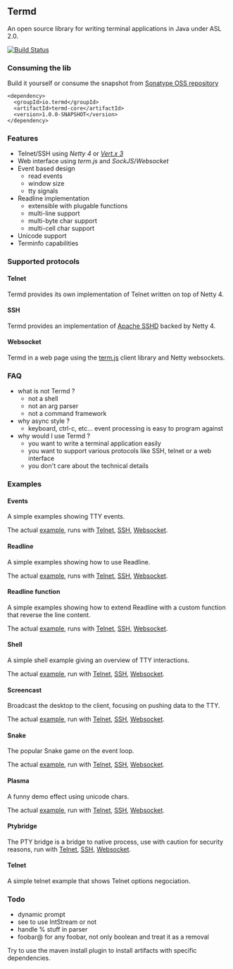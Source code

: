 ## Termd

An open source library for writing terminal applications in Java under ASL 2.0.

[![Build Status](https://termd.ci.cloudbees.com/buildStatus/icon?job=termd-core)](https://termd.ci.cloudbees.com/job/termd-core/)

### Consuming the lib

Build it yourself or consume the snapshot from [Sonatype OSS repository](https://oss.sonatype.org/content/repositories/snapshots/io/termd/termd-core/)

```
<dependency>
  <groupId>io.termd</groupId>
  <artifactId>termd-core</artifactId>
  <version>1.0.0-SNAPSHOT</version>
</dependency>
```

### Features

- Telnet/SSH using _Netty 4_ or [_Vert.x 3_](https://github.com/vert-x3/vertx-shell)
- Web interface using _term.js_ and _SockJS_/_Websocket_
- Event based design
   - read events
   - window size
   - tty signals
- Readline implementation
   - extensible with plugable functions
   - multi-line support
   - multi-byte char support
   - multi-cell char support
- Unicode support
- Terminfo capabilities

### Supported protocols

#### Telnet

Termd provides its own implementation of Telnet written on top of Netty 4.

#### SSH

Termd provides an implementation of [Apache SSHD](http://mina.apache.org/sshd-project/) backed by Netty 4.

#### Websocket

Termd in a web page using the [term.js](https://github.com/chjj/term.js/) client library and Netty websockets.

### FAQ

- what is not Termd ?
  - not a shell
  - not an arg parser
  - not a command framework
- why async style ?
  - keyboard, ctrl-c, etc... event processing is easy to program against
- why would I use Termd ?
  - you want to write a terminal application easily
  - you want to support various protocols like SSH, telnet or a web interface
  - you don't care about the technical details

### Examples

#### Events

A simple examples showing TTY events.

The actual [example](src/examples/java/examples/events/EventsExample.java), runs with
[Telnet](src/examples/java/examples/events/TelnetEventsExample.java),
[SSH](src/examples/java/examples/events/SshEventsExample.java),
[Websocket](src/examples/java/examples/events/WebsocketEventsExample.java).

#### Readline

A simple examples showing how to use Readline.

The actual [example](src/examples/java/examples/readline/ReadlineExample.java), runs with
[Telnet](src/examples/java/examples/readline/TelnetReadlineExample.java),
[SSH](src/examples/java/examples/readline/SshReadlineExample.java),
[Websocket](src/examples/java/examples/readline/WebsocketReadlineExample.java).

#### Readline function

A simple examples showing how to extend Readline with a custom function that reverse the line content.

The actual [example](src/examples/java/examples/readlinefunction/ReadlineFunctionExample.java), runs with
[Telnet](src/examples/java/examples/readlinefunction/TelnetReadlineFunctionExample.java),
[SSH](src/examples/java/examples/readlinefunction/SshReadlineFunctionExample.java),
[Websocket](src/examples/java/examples/readlinefunction/WebsocketReadlineFunctionExample.java).

#### Shell

A simple shell example giving an overview of TTY interactions.

The actual [example](src/examples/java/examples/shell/Shell.java), run with
[Telnet](src/examples/java/examples/shell/TelnetShellExample.java),
[SSH](src/examples/java/examples/shell/SshShellExample.java),
[Websocket](src/examples/java/examples/shell/WebsocketShellExample.java).

#### Screencast

Broadcast the desktop to the client, focusing on pushing data to the TTY.

The actual [example](src/examples/java/examples/screencast/Screencaster.java), run with
[Telnet](src/examples/java/examples/screencast/TelnetScreencastingExample.java),
[SSH](src/examples/java/examples/screencast/SshScreencastingExample.java),
[Websocket](src/examples/examples/java/screencast/WebsocketScreencastingExample.java).

#### Snake

The popular Snake game on the event loop.

The actual [example](src/examples/java/examples/snake/SnakeGame.java), run with
[Telnet](src/examples/java/examples/screencast/TelnetScreencastingExample.java),
[SSH](src/examples/java/examples/screencast/SshScreencastingExample.java),
[Websocket](src/examples/java/examples/screencast/WebsocketScreencastingExample.java).

#### Plasma

A funny demo effect using unicode chars.

The actual [example](src/examples/java/examples/plasma/Plasma.java), run with
[Telnet](src/examples/java/examples/screencast/TelnetPlasmaExample.java),
[SSH](src/examples/java/examples/screencast/SshPlasmaExample.java),
[Websocket](src/examples/java/examples/screencast/WebsocketPlasmaExample.java).

#### Ptybridge

The PTY bridge is a bridge to native process, use with caution for security reasons, run with
[Telnet](src/examples/java/examples/ptybridge/TelnetPtyBridgeExample.java),
[SSH](src/examples/java/examples/ptybridge/SshPtyBridgeExample.java),
[Websocket](src/examples/java/examples/ptybridge/WebsocketPtyBridgeExample.java).

#### Telnet

A simple telnet example that shows Telnet options negociation.

### Todo

- dynamic prompt
- see to use IntStream or not
- handle % stuff in parser
- foobar@ for any foobar, not only boolean and treat it as a removal

Try to use the maven install plugin to install artifacts with specific dependencies.
